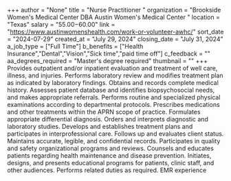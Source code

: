 +++
author = "None"
title = "Nurse Practitioner "
organization = "Brookside Women's Medical Center DBA Austin Women's Medical Center "
location = "Texas"
salary = "$55.00-$60.00"
link = "https://www.austinwomenshealth.com/work-or-volunteer-awhc/"
sort_date = "2024-07-29"
created_at = "July 29, 2024"
closing_date = "July 31, 2024"
a_job_type = ["Full Time"]
b_benefits = ["Health Insurance","Dental","Vision","Sick time","paid time off"]
c_feedback = ""
aa_degrees_required = "Master's degree required"
thumbnail = ""
+++
Provides outpatient and/or inpatient evaluation and treatment of well care, illness, and injuries.
Performs laboratory review and modifies treatment plan as indicated by laboratory findings.
Obtains and records complete medical history.
Assesses patient database and identifies biopsychosocial needs, and makes appropriate referrals.
Performs routine and specialized physical examinations according to departmental protocols.
Prescribes medications and other treatments within the APRN scope of practice.
Formulates appropriate differential diagnosis.
Orders and interprets diagnostic and laboratory studies.
Develops and establishes treatment plans and participates in interprofessional care.
Follows up and evaluates client status.
Maintains accurate, legible, and confidential records.
Participates in quality and safety organizational programs and reviews.
Counsels and educates patients regarding health maintenance and disease prevention.
Initiates, designs, and presents educational programs for patients, clinic staff, and other audiences.
Performs related duties as required.
EMR experience